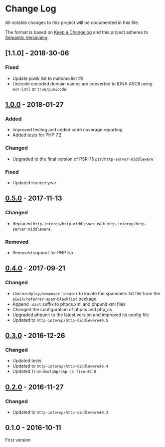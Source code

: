 # Change Log

All notable changes to this project will be documented in this file.

The format is based on [Keep a Changelog](http://keepachangelog.com/) 
and this project adheres to [Semantic Versioning](http://semver.org/).

## [1.1.0] - 2018-30-06

### Fixed

- Update piwik list to matomo list #2
- Unicode encoded domain names are converted to IDNA ASCII using `ext-intl` or `true/punicode`.

## [1.0.0] - 2018-01-27

### Added

- Improved testing and added code coverage reporting
- Added tests for PHP 7.2

### Changed

- Upgraded to the final version of PSR-15 `psr/http-server-middleware`

### Fixed

- Updated license year

## [0.5.0] - 2017-11-13

### Changed

- Replaced `http-interop/http-middleware` with  `http-interop/http-server-middleware`.

### Removed

- Removed support for PHP 5.x.

## [0.4.0] - 2017-09-21

### Changed

- Use `mindplay/composer-locator` to locate the spammers.txt file from the `piwik/referrer-spam-blacklist` package.
- Append `.dist` suffix to phpcs.xml and phpunit.xml files
- Changed the configuration of phpcs and php_cs
- Upgraded phpunit to the latest version and improved its config file
- Updated to `http-interop/http-middleware#0.5`

## [0.3.0] - 2016-12-26

### Changed

- Updated tests
- Updated to `http-interop/http-middleware#0.4`
- Updated `friendsofphp/php-cs-fixer#2.0`

## [0.2.0] - 2016-11-27

### Changed

- Updated to `http-interop/http-middleware#0.3`

## 0.1.0 - 2016-10-11

First version

[1.0.0]: https://github.com/middlewares/referrer-spam/compare/v0.5.0...v1.0.0
[0.5.0]: https://github.com/middlewares/referrer-spam/compare/v0.4.0...v0.5.0
[0.4.0]: https://github.com/middlewares/referrer-spam/compare/v0.3.0...v0.4.0
[0.3.0]: https://github.com/middlewares/referrer-spam/compare/v0.2.0...v0.3.0
[0.2.0]: https://github.com/middlewares/referrer-spam/compare/v0.1.0...v0.2.0
